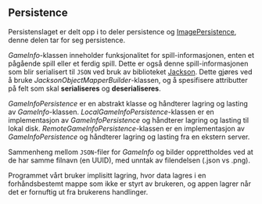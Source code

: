 ## Persistence
Persistenslaget er delt opp i to deler persistence og [ImagePersistence](/notpaint/fxui/src/main/java/notpaint/imagepersistence/readme.md), denne delen tar for seg persistence.

*GameInfo*-klassen inneholder funksjonalitet for spill-informasjonen, enten et pågående spill eller et ferdig spill. Dette er også denne spill-informasjonen som blir serialisert til `JSON` ved bruk av biblioteket [Jackson](https://mvnrepository.com/artifact/com.fasterxml.jackson.core/jackson-databind). Dette gjøres ved å bruke *JacksonObjectMapperBuilder*-klassen, og å spesifisere attributter på felt som skal **serialiseres** og **deserialiseres**.  

*GameInfoPersistence* er en abstrakt klasse og håndterer lagring og lasting av *GameInfo*-klassen. 
*LocalGameInfoPersistence*-klassen er en implementasjon av *GameInfoPersistence* og håndterer lagring og lasting til lokal disk.
*RemoteGameInfoPersistence*-klassen er en implementasjon av *GameInfoPersistence* og håndterer lagring og lasting fra en ekstern server. 

Sammenheng mellom `JSON`-filer for *GameInfo* og bilder opprettholdes ved at de har samme filnavn (en UUID), med unntak av filendelsen (.json vs .png).

Programmet vårt bruker implisitt lagring, hvor data lagres i en forhåndsbestemt mappe som ikke er styrt av brukeren, og appen lagrer når det er fornuftig ut fra brukerens handlinger.
